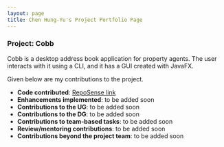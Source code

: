```yaml
---
layout: page
title: Chen Hung-Yu's Project Portfolio Page
---
```


### Project: Cobb

Cobb is a desktop address book application for property agents. The user interacts with it using a CLI, and it has a GUI created with JavaFX.

Given below are my contributions to the project.

- **Code contributed**: [RepoSense link](https://nus-cs2103-ay2223s1.github.io/tp-dashboard/?search=jchilling&breakdown=true)
- **Enhancements implemented**: to be added soon
- **Contributions to the UG**: to be added soon
- **Contributions to the DG**: to be added soon
- **Contributions to team-based tasks**: to be added soon
- **Review/mentoring contributions**: to be added soon
- **Contributions beyond the project team**: to be added soon
